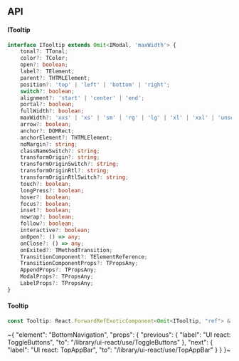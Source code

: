 

## API

#### ITooltip

```ts
interface ITooltip extends Omit<IModal, 'maxWidth'> {
    tonal?: TTonal;
    color?: TColor;
    open?: boolean;
    label?: TElement;
    parent?: THTMLElement;
    position?: 'top' | 'left' | 'bottom' | 'right';
    switch?: boolean;
    alignment?: 'start' | 'center' | 'end';
    portal?: boolean;
    fullWidth?: boolean;
    maxWidth?: 'xxs' | 'xs' | 'sm' | 'rg' | 'lg' | 'xl' | 'xxl' | 'unset';
    arrow?: boolean;
    anchor?: DOMRect;
    anchorElement?: THTMLElement;
    noMargin?: string;
    classNameSwitch?: string;
    transformOrigin?: string;
    transformOriginSwitch?: string;
    transformOriginRtl?: string;
    transformOriginRtlSwitch?: string;
    touch?: boolean;
    longPress?: boolean;
    hover?: boolean;
    focus?: boolean;
    inset?: boolean;
    nowrap?: boolean;
    follow?: boolean;
    interactive?: boolean;
    onOpen?: () => any;
    onClose?: () => any;
    onExited?: TMethodTransition;
    TransitionComponent?: TElementReference;
    TransitionComponentProps?: TPropsAny;
    AppendProps?: TPropsAny;
    ModalProps?: TPropsAny;
    LabelProps?: TPropsAny;
}
```

#### Tooltip

```ts
const Tooltip: React.ForwardRefExoticComponent<Omit<ITooltip, "ref"> & React.RefAttributes<unknown>>;
```


~{
  "element": "BottomNavigation",
  "props": {
    "previous": {
      "label": "UI react: ToggleButtons",
      "to": "/library/ui-react/use/ToggleButtons"
    },
    "next": {
      "label": "UI react: TopAppBar",
      "to": "/library/ui-react/use/TopAppBar"
    }
  }
}~
